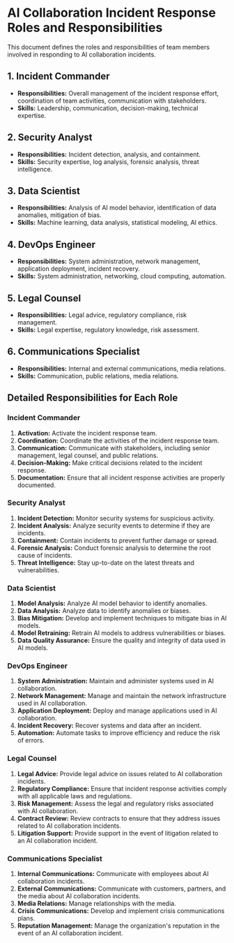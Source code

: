 # AI Collaboration Incident Response Roles and Responsibilities

This document defines the roles and responsibilities of team members involved in responding to AI collaboration incidents.

## 1. Incident Commander
*   **Responsibilities:** Overall management of the incident response effort, coordination of team activities, communication with stakeholders.
*   **Skills:** Leadership, communication, decision-making, technical expertise.

## 2. Security Analyst
*   **Responsibilities:** Incident detection, analysis, and containment.
*   **Skills:** Security expertise, log analysis, forensic analysis, threat intelligence.

## 3. Data Scientist
*   **Responsibilities:** Analysis of AI model behavior, identification of data anomalies, mitigation of bias.
*   **Skills:** Machine learning, data analysis, statistical modeling, AI ethics.

## 4. DevOps Engineer
*   **Responsibilities:** System administration, network management, application deployment, incident recovery.
*   **Skills:** System administration, networking, cloud computing, automation.

## 5. Legal Counsel
*   **Responsibilities:** Legal advice, regulatory compliance, risk management.
*   **Skills:** Legal expertise, regulatory knowledge, risk assessment.

## 6. Communications Specialist
*   **Responsibilities:** Internal and external communications, media relations.
*   **Skills:** Communication, public relations, media relations.

## Detailed Responsibilities for Each Role

### Incident Commander
1.  **Activation:** Activate the incident response team.
2.  **Coordination:** Coordinate the activities of the incident response team.
3.  **Communication:** Communicate with stakeholders, including senior management, legal counsel, and public relations.
4.  **Decision-Making:** Make critical decisions related to the incident response.
5.  **Documentation:** Ensure that all incident response activities are properly documented.

### Security Analyst
1.  **Incident Detection:** Monitor security systems for suspicious activity.
2.  **Incident Analysis:** Analyze security events to determine if they are incidents.
3.  **Containment:** Contain incidents to prevent further damage or spread.
4.  **Forensic Analysis:** Conduct forensic analysis to determine the root cause of incidents.
5.  **Threat Intelligence:** Stay up-to-date on the latest threats and vulnerabilities.

### Data Scientist
1.  **Model Analysis:** Analyze AI model behavior to identify anomalies.
2.  **Data Analysis:** Analyze data to identify anomalies or biases.
3.  **Bias Mitigation:** Develop and implement techniques to mitigate bias in AI models.
4.  **Model Retraining:** Retrain AI models to address vulnerabilities or biases.
5.  **Data Quality Assurance:** Ensure the quality and integrity of data used in AI models.

### DevOps Engineer
1.  **System Administration:** Maintain and administer systems used in AI collaboration.
2.  **Network Management:** Manage and maintain the network infrastructure used in AI collaboration.
3.  **Application Deployment:** Deploy and manage applications used in AI collaboration.
4.  **Incident Recovery:** Recover systems and data after an incident.
5.  **Automation:** Automate tasks to improve efficiency and reduce the risk of errors.

### Legal Counsel
1.  **Legal Advice:** Provide legal advice on issues related to AI collaboration incidents.
2.  **Regulatory Compliance:** Ensure that incident response activities comply with all applicable laws and regulations.
3.  **Risk Management:** Assess the legal and regulatory risks associated with AI collaboration.
4.  **Contract Review:** Review contracts to ensure that they address issues related to AI collaboration incidents.
5.  **Litigation Support:** Provide support in the event of litigation related to an AI collaboration incident.

### Communications Specialist
1.  **Internal Communications:** Communicate with employees about AI collaboration incidents.
2.  **External Communications:** Communicate with customers, partners, and the media about AI collaboration incidents.
3.  **Media Relations:** Manage relationships with the media.
4.  **Crisis Communications:** Develop and implement crisis communications plans.
5.  **Reputation Management:** Manage the organization's reputation in the event of an AI collaboration incident.

